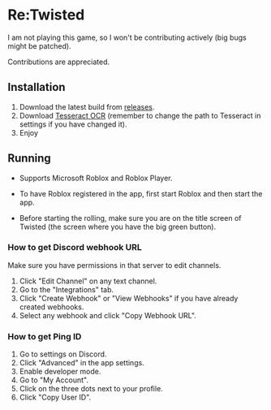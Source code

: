 # Re:Twisted

I am not playing this game, so I won't be contributing actively (big bugs might be patched).

Contributions are appreciated.

## Installation

1. Download the latest build from [releases](https://github.com/Okmada/ReTwisted/releases).
2. Download [Tesseract OCR](https://github.com/UB-Mannheim/tesseract/wiki) (remember to change the path to Tesseract in settings if you have changed it).
3. Enjoy

## Running

- Supports Microsoft Roblox and Roblox Player.

- To have Roblox registered in the app, first start Roblox and then start the app.

- Before starting the rolling, make sure you are on the title screen of Twisted (the screen where you have the big green button).

### How to get Discord webhook URL

Make sure you have permissions in that server to edit channels.

1. Click "Edit Channel" on any text channel.
2. Go to the "Integrations" tab.
3. Click "Create Webhook" or "View Webhooks" if you have already created webhooks.
4. Select any webhook and click "Copy Webhook URL".

### How to get Ping ID

1. Go to settings on Discord.
2. Click "Advanced" in the app settings.
3. Enable developer mode.
4. Go to "My Account".
5. Click on the three dots next to your profile.
6. Click "Copy User ID".
